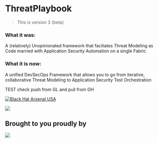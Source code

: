 # ThreatPlaybook

> This is version 3 (beta)

### What it was: 
A (relatively) Unopinionated framework that faciliates Threat Modeling as Code married with Application Security Automation on a single Fabric

### What it is now: 
A unified DevSecOps Framework that allows you to go from iterative, collaborative Threat Modeling to Application Security Test Orchestration



TEST check push from GL and pull from GH

[![Black Hat Arsenal USA](https://rawgit.com/toolswatch/badges/master/arsenal/usa/2018.svg)](https://www.blackhat.com/us-18/arsenal/schedule/index.html#threatplaybook-11697)

![](docs/img/tp_logo.png)

## Brought to you proudly by
![](docs/img/we45logo.jpg)
